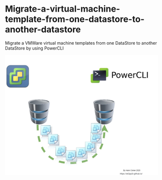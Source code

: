 # Migrate-a-virtual-machine-template-from-one-datastore-to-another-datastore
Migrate a VMWare virtual machine templates from one DataStore to another DataStore by using PowerCLI

![migration](/img/migration.jpg)
